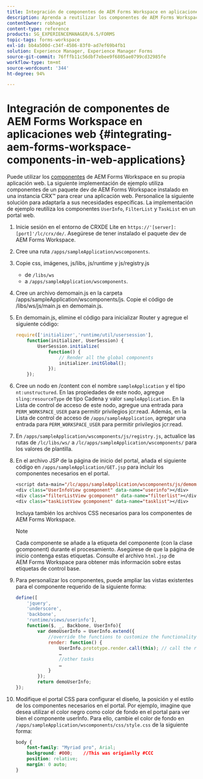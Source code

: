```yaml
---
title: Integración de componentes de AEM Forms Workspace en aplicaciones web
description: Aprenda a reutilizar los componentes de AEM Forms Workspace en sus propias aplicaciones web para utilizar la funcionalidad y proporcionar una integración más estrecha.
contentOwner: robhagat
content-type: reference
products: SG_EXPERIENCEMANAGER/6.5/FORMS
topic-tags: forms-workspace
exl-id: bb4a500d-c34f-4586-83f0-ad7ef69b4fb1
solution: Experience Manager, Experience Manager Forms
source-git-commit: 76fffb11c56dbf7ebee9f6805ae0799cd32985fe
workflow-type: tm+mt
source-wordcount: '344'
ht-degree: 94%

---
```


# Integración de componentes de AEM Forms Workspace en aplicaciones web {#integrating-aem-forms-workspace-components-in-web-applications}

Puede utilizar los [componentes](/help/forms/using/description-reusable-components.md) de AEM Forms Workspace en su propia aplicación web. La siguiente implementación de ejemplo utiliza componentes de un paquete dev de AEM Forms Workspace instalado en una instancia CRX™ para crear una aplicación web. Personalice la siguiente solución para adaptarla a sus necesidades específicas. La implementación de ejemplo reutiliza los componentes `UserInfo`, `FilterList` y `TaskList` en un portal web.

1. Inicie sesión en el entorno de CRXDE Lite en `https://'[server]:[port]'/lc/crx/de/`. Asegúrese de tener instalado el paquete dev de AEM Forms Workspace.
1. Cree una ruta `/apps/sampleApplication/wscomponents`.
1. Copie css, imágenes, js/libs, js/runtime y js/registry.js

   * de `/libs/ws`
   * a `/apps/sampleApplication/wscomponents`.

1. Cree un archivo demomain.js en la carpeta /apps/sampleApplication/wscomponents/js. Copie el código de /libs/ws/js/main.js en demomain.js.
1. En demomain.js, elimine el código para inicializar Router y agregue el siguiente código:

   ```javascript
   require(['initializer','runtime/util/usersession'],
       function(initializer, UserSession) {
           UserSession.initialize(
               function() {
                   // Render all the global components
                   initializer.initGlobal();
               });
       });
   ```

1. Cree un nodo en /content con el nombre `sampleApplication` y el tipo `nt:unstructured`. En las propiedades de este nodo, agregue `sling:resourceType` de tipo Cadena y valor `sampleApplication`. En la Lista de control de acceso de este nodo, agregue una entrada para `PERM_WORKSPACE_USER` para permitir privilegios jcr:read. Además, en la Lista de control de acceso de `/apps/sampleApplication`, agregar una entrada para `PERM_WORKSPACE_USER` para permitir privilegios jcr:read.
1. En `/apps/sampleApplication/wscomponents/js/registry.js`, actualice las rutas de `/lc/libs/ws/` a `/lc/apps/sampleApplication/wscomponents/` para los valores de plantilla.
1. En el archivo JSP de la página de inicio del portal, añada el siguiente código en `/apps/sampleApplication/GET.jsp` para incluir los componentes necesarios en el portal.

   ```jsp
   <script data-main="/lc/apps/sampleApplication/wscomponents/js/demomain" src="/lc/apps/sampleApplication/wscomponents/js/libs/require/require.js"></script>
   <div class="UserInfoView gcomponent" data-name="userinfo"></div>
   <div class="filterListView gcomponent" data-name="filterlist"></div>
   <div class="taskListView gcomponent" data-name="tasklist"></div>
   ```

   Incluya también los archivos CSS necesarios para los componentes de AEM Forms Workspace.

   >[!NOTE]
   >
   >Cada componente se añade a la etiqueta del componente (con la clase gcomponent) durante el procesamiento. Asegúrese de que la página de inicio contenga estas etiquetas. Consulte el archivo `html.jsp` de AEM Forms Workspace para obtener más información sobre estas etiquetas de control base.

1. Para personalizar los componentes, puede ampliar las vistas existentes para el componente requerido de la siguiente forma:

   ```javascript
   define([
       'jquery',
       'underscore',
       'backbone',
       'runtime/views/userinfo'],
       function($, _, Backbone, UserInfo){
           var demoUserInfo = UserInfo.extend({
               //override the functions to customize the functionality
               render: function() {
                   UserInfo.prototype.render.call(this); // call the render function of the super class
                   …
                   //other tasks
                   …
               }
           });
           return demoUserInfo;
   });
   ```

1. Modifique el portal CSS para configurar el diseño, la posición y el estilo de los componentes necesarios en el portal. Por ejemplo, imagine que desea utilizar el color negro como color de fondo en el portal para ver bien el componente userInfo. Para ello, cambie el color de fondo en `/apps/sampleApplication/wscomponents/css/style.css` de la siguiente forma:

   ```css
   body {
       font-family: "Myriad pro", Arial;
       background: #000;    //This was origianlly #CCC
       position: relative;
       margin: 0 auto;
   }
   ```
